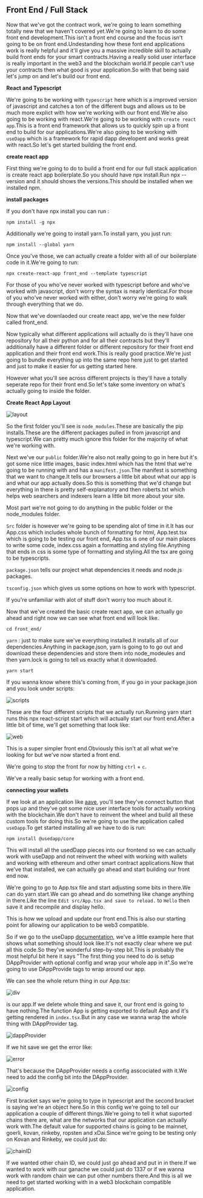 ## Front End / Full Stack

Now that we've got the contract work, we're going to learn something totally new that we haven't covered yet.We're going to learn to do some front end development.This isn't a front end course and the focus isn't going to be on front end.Undestanding how these font end applications work is really helpful and it'll give you a massive incredible skill to actually build front ends for your smart contracts.Having a really solid user interface is really important in the web3 and the blockchain world.If people can't use your contracts then what good is your application.So with that being said let's jump on and let's build our front end.

**React and Typescript**

We're going to be working with `typescript` here which is a improved version of javascript and catches a ton of the different bugs and allows us to be much more explict with how we're working with our front end.We're also going to be working with react.We're going to be working with `create react app`.This is a front end framework that allows us to quickly spin up a front end to build for our applications.We're also going to be working with `useDapp` which is a framework for rapid dapp developent and works great with react.So let's get started building the front end.

**create react app**

First thing we're going to do to build a front end for our full stack application is create react app boilerplate.So you should have npx install.Run npx --version and it should shows the versions.This should be installed when we installed npm.

**install packages**

If you don't have npx install you can run :

`npm install -g npx`

Additionally we're going to install yarn.To install yarn, you just run:

`npm install --global yarn`

Once you've those, we can actually create a folder with all of our boilerplate code in it.We're going to run:

`npx create-react-app front_end --template typescript`

For those of you who've never worked with typescript before and who've worked with javascript, don't worry the syntax is nearly identical.For those of you who've never worked with either, don't worry we're going to walk through everything that we do.

Now that we've downlaoded our create react app, we've the new folder called front_end.

Now typically what different applications will actually do is they'll have one repository for all their python and for all their contracts but they'll additionally have a different folder or different repository for their front end application and their front end work.This is really good practice.We're just going to bundle everything up into the same repo here just to get started and just to make it easier for us getting started here.


However what you'll see across different projects is they'll have a totally seperate repo for their front end.So let's take some inventory on what's actually going to inside the folder.

**Create React App Layout**

![layout](Images/n85.png)

So the first folder you'll see is `node_modules`.These are basically the pip installs.These are the different packages pulled in from javascript and typescript.We can pretty much ignore this folder for the majority of what we're working with.

Next we've our `public` folder.We're also not really going to go in here but it's got some nice little images, basic index.html which has the html that we're going to be running with and has a `manifest.json`.The manifest is something that we want to change.It tells our browsers a little bit about what our app is and what our app actually does.So this is something that we'd change but everything in there is pretty self-explanatory and then roberts.txt which helps web searchers and indexers learn a little bit more about your site.

Most part we're not going to do anything in the public folder or the node_modules folder.

`Src` folder is however we're going to be spending alot of time in it.It has our App.css which includes whole bunch of formatting for html, App.test.tsx which is going to be testing our front end, App.tsx is one of our main places to write some code, index.css again a formatting and styling file.Anything that ends in css is some type of formatting and styling.All the tsx are going to be typescripts.

`package.json` tells our project what dependencies it needs and node.js packages.

`tsconfig.json` which gives us some options on how to work with typescript.

If you're unfamiliar with alot of stuff don't worry too much about it.

Now that we've created the basic create react app, we can actually go ahead and right now we can see what  front end will look like.

`cd front_end/`

`yarn` : just to make sure we've everything installed.It installs all of our dependencies.Anything in package.json, yarn is going to to go out and download these dependencies and store them into node_modeules and then yarn.lock is going to tell us exactly what it downloaded.

`yarn start`

If you wanna know where this's coming from, if you go in your package.json and you look under scripts:

![scripts](Images/n86.png)

These are the four different scripts that we actually run.Running yarn start runs this npx react-script start which will actually start our front end.After a little bit of time, we'll get something that look like:

![web](Images/n87.png)

This is a super simpler front end.Obviously this isn't at all what we're looking for but we've now started a front end.

We're going to stop the front for now by hitting `ctrl` + `c`.

We've a really basic setup for working with a front end.

**connecting your wallets**

If we look at an application like [aave](https://app.aave.com/), you'll see they've connect button that pops up and they've got some nice user interface tools for actually working with the blockchain.We don't have to reinvent the wheel and build all these custom tools for doing this.So we're going to use the application called `useDapp`.To get started installing all we have to do is run:

`npm install @usedapp/core`

This will install all the usedDapp pieces into our frontend so we can actually work with useDapp and not reinvent the wheel with working with wallets and working with ethereum and other smart contract applications.Now that we've that installed, we can actually go ahead and start building our front end now. 

We're going to go to App.tsx file and start adjusting some bits in there.We can do yarn start.We can go ahead and do something like change anything in there.Like the line `Edit src/App.tsx and save to reload.` to `Hello` then save it and recompile and display hello.

This is how we upload and update our front end.This is also our starting point for allowing our application to be web3 compatible.

So if we go to the useDapp [documentation](https://usedapp-docs.netlify.app/docs), we've a little example here that shows what something should look like.It's not exactly clear where we put all this code.So they've wonderful step-by-step bit.This is probably the most helpful bit here it says "The first thing you need to do is setup DAppProvider with optional config and wrap your whole app in it".So we're going to use DAppProvide tags to wrap around our app.

We can see the whole return thing in our App.tsx:

![div](Images/n88.png)

is our app.If we delete whole thing and save it, our front end is going to have nothing.The function App is getting exported to default App and it's getting rendered in `index.tsx`.But in any case we wanna wrap the whole thing with DAppProvider tag.

![dappProvider](Images/n89.png)

If we hit save we get the error like:

![error](Images/n90.png)

That's because the DAppProvider needs a config asscociated with it.We need to add the config bit into the DAppProvider.

![config](Images/n91.png)

First bracket says we're going to type in typescript and the second bracket is saying we're an object here.So in this config we're going to tell our application a couple of different things.We're going to tell it what suported chains there are, what are the networks that our application can actually work with.The default value for supported chains is going to be mainnet, goerli, kovan, rinkeby, ropsten and xDai.Since we're going to be testing only on Kovan and Rinkeby, we could just do:

![chainID](Images/n92.png)

If we wanted other chain ID, we could just go ahead and put in in there.If we wanted to work with our ganache we could just do 1337 or if we wanna work with random chain we can put other numbers there.And this is all we need to get started working with in a web3 blockchain compatible application.
